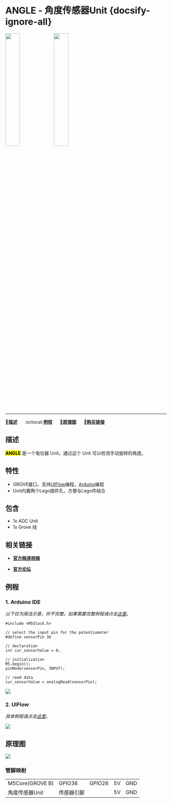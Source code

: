 # ANGLE - 角度传感器Unit {docsify-ignore-all}

<img src="assets/img/product_pics/unit/M5GO_Unit_angle.png" width="30%" height="30%"><img src="assets/img/product_pics/unit/unit_angle_grove_b.png" width="30%" height="30%">

***

:memo:**[描述](#描述)**&nbsp;&nbsp;&nbsp;&nbsp;&nbsp;&nbsp;:octocat:**[例程](#例程)**&nbsp;&nbsp;&nbsp;&nbsp;&nbsp;&nbsp;:electric_plug:**[原理图](#原理图)**&nbsp;&nbsp;&nbsp;&nbsp;&nbsp;&nbsp;🛒**[购买链接](https://item.taobao.com/item.htm?spm=a1z10.3-c.w4002-1172588106.40.312f425eRDFbqp&id=578201949805)**

## 描述

**<mark>ANGLE</mark>** 是一个电位器 Unit，通过这个 Unit 可以检测手动旋转的角度。

## 特性

- GROVE接口，支持[UIFlow](http://flow.m5stack.com)编程，[Arduino](http://www.arduino.cc)编程
- Unit内置两个Lego插件孔，方便与Lego件结合

## 包含

- 1x ADC Unit
- 1x Grove 线

## 相关链接

- **[官方频道视频](https://i.youku.com/i/UNjE1ODA2MzE0OA==?spm=a2hzp.8253869.0.0)**

- **[官方论坛](http://forum.m5stack.com/)**

## 例程

### 1. Arduino IDE

*以下仅为用法示意，并不完整。如果需要完整例程请点击[这里](https://github.com/m5stack/M5-ProductExampleCodes/tree/master/Unit/ANGLE/Arduino)。*

```arduino
#include <M5Stack.h>

// select the input pin for the potentiometer
#define sensorPin 36

// declaration
int cur_sensorValue = 0;

// initialization
M5.begin();
pinMode(sensorPin, INPUT);

// read data
cur_sensorValue = analogRead(sensorPin);
```

<img src="assets/img/product_pics/unit/unit_example/ANGLE/example_unit_angle_04.png">

### 2. UIFlow

*具体例程请点击[这里](https://github.com/m5stack/M5-ProductExampleCodes/tree/master/Unit/ANGLE/UIFlow)。*

<img src="assets/img/product_pics/unit/unit_example/ANGLE/example_unit_angle_03.png">

## 原理图

<img src="assets/img/product_pics/unit/angle_sch.png">

### 管脚映射

<table>
 <tr><td>M5Core(GROVE B)</td><td>GPIO36</td><td>GPIO26</td><td>5V</td><td>GND</td></tr>
 <tr><td>角度传感器Unit</td><td>传感器引脚</td><td> </td><td>5V</td><td>GND</td></tr>
</table>